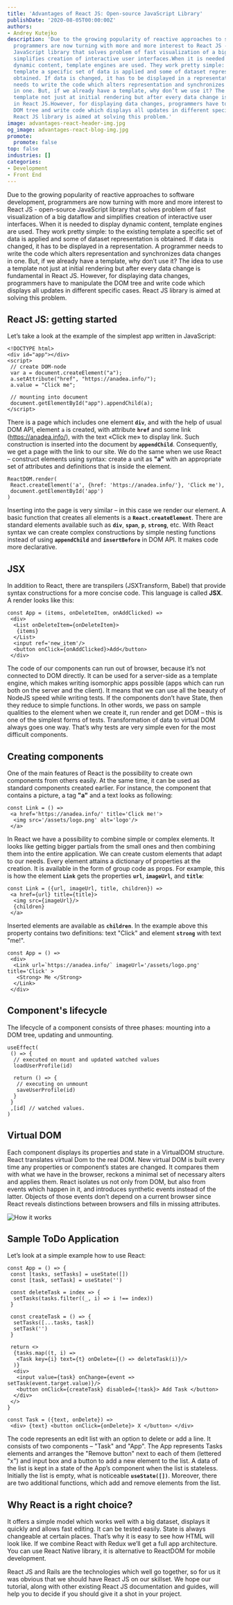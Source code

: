 ```yaml
---
title: 'Advantages of React JS: Open-source JavaScript Library'
publishDate: '2020-08-05T00:00:00Z'
authors:
- Andrey Kutejko
description: 'Due to the growing popularity of reactive approaches to software development,
  programmers are now turning with more and more interest to React JS - open-source
  JavaScript library that solves problem of fast visualization of a big dataflow and
  simplifies creation of interactive user interfaces.When it is needed to display
  dynamic content, template engines are used. They work pretty simple: to the existing
  template a specific set of data is applied and some of dataset representation is
  obtained. If data is changed, it has to be displayed in a representation. A programmer
  needs to write the code which alters representation and synchronizes data changes
  in one. But, if we already have a template, why don’t we use it? The idea to use
  template not just at initial rendering but after every data change is fundamental
  in React JS.However, for displaying data changes, programmers have to manipulate
  DOM tree and write code which displays all updates in different specific cases.
  React JS library is aimed at solving this problem.'
image: advantages-react-header-img.jpg
og_image: advantages-react-blog-img.jpg
promote:
  promote: false
top: false
industries: []
categories:
- Development
- Front End
---
```

<script type="application/ld+json">
{
 "@context": "https://schema.org",
 "@type": "Article",
 "author": "Anadea",
 "name": "Advantages of React JS: Open-source JavaScript Library"
}
</script>

Due to the growing popularity of reactive approaches to software development, programmers are now turning with more and more interest to React JS - open-source JavaScript library that solves problem of fast visualization of a big dataflow and simplifies creation of interactive user interfaces.
When it is needed to display dynamic content, template engines are used. They work pretty simple: to the existing template a specific set of data is applied and some of dataset representation is obtained. If data is changed, it has to be displayed in a representation. A programmer needs to write the code which alters representation and synchronizes data changes in one. But, if we already have a template, why don’t use it? The idea to use a template not just at initial rendering but after every data change is fundamental in React JS.
However, for displaying data changes, programmers have to manipulate the DOM tree and write code which displays all updates in different specific cases. React JS library is aimed at solving this problem.
## React JS: getting started
Let’s take a look at the example of the simplest app written in JavaScript:

```
<!DOCTYPE html>
<div id="app"></div>
<script>
 // create DOM-node
 var a = document.createElement("a");
 a.setAttribute("href", "https://anadea.info/");
 a.value = "Click me";

 // mounting into document
 document.getElementById("app").appendChild(a);
</script>
```

There is a page which includes one element **`div`**, and with the help of usual DOM API, element `a` is created, with attribute **`href`** and some link (https://anadea.info/), with the text «Click me» to display link. Such construction is inserted into the document by **`appendChild`**. Consequently, we get a page with the link to our site.
We do the same when we use React – construct elements using syntax: create a unit as **"a"** with an appropriate set of attributes and definitions that is inside the element.

```
ReactDOM.render(
 React.createElement('a', {href: 'https://anadea.info/'}, 'Click me'),
 document.getElementById('app')
)
```

Inserting into the page is very similar – in this case we render our element.
A basic function that creates all elements is a **`React.createElement`**. There are standard elements available such as **`div`**, **`span`**, **`p`**, **`strong`**, etc. With React syntax we can create complex constructions by simple nesting functions instead of using **`appendChild`** and **`insertBefore`** in DOM API. It makes code more declarative.
## JSX
In addition to React, there are transpilers (JSXTransform, Babel) that provide syntax constructions for a more concise code. This language is called **JSX**. A render looks like this:

```
const App = (items, onDeleteItem, onAddClicked) =>
 <div>
  <List onDeleteItem={onDeleteItem}>
   {items}
  </List>
  <input ref='new_item'/>
  <button onClick={onAddClicked}>Add</button>
 </div>
```
The code of our components can run out of browser, because it’s not connected to DOM directly. It can be used for a server-side as a template engine, which makes writing isomorphic apps possible (apps which can run both on the server and the client). It means that we can use all the beauty of NodeJS speed while writing tests. If the components don’t have State, then they reduce to simple functions. In other words, we pass on sample qualities to the element when we create it, run render and get DOM – this is one of the simplest forms of tests. Transformation of data to virtual DOM always goes one way. That’s why tests are very simple even for the most difficult components.
## Creating components
One of the main features of React is the possibility to create own components from others easily. At the same time, it can be used as standard components created earlier. For instance, the component that contains a picture, a tag **"a"** and a text looks as following:
```
const Link = () =>
 <a href='https://anadea.info/' title='Click me!'>
  <img src='/assets/logo.png' alt='logo'/>
 </a>
```

In React we have a possibility to combine simple or complex elements. It looks like getting bigger partials from the small ones and then combining them into the entire application.
We can create custom elements that adapt to our needs. Every element attains a dictionary of properties at the creation. It is available in the form of group code as props. For example, this is how the element **`Link`** gets the properties **`url`**, **`imageUrl`**, and **`title`**:

```
const Link = ({url, imageUrl, title, children}) =>
 <a href={url} title={title}>
  <img src={imageUrl}/>
  {children}
 </a>
```
Inserted elements are available as **`children`**. In the example above this property contains two definitions: text "Click" and element **`strong`** with text "me!".
```
const App = () =>
 <div>
  <Link url=`https://anadea.info/` imageUrl='/assets/logo.png' title='Click' >
   <Strong> Me </Strong>
  </Link>
 </div>
```
## Component's lifecycle
The lifecycle of a component consists of three phases: mounting into a DOM tree, updating and unmounting.
```
useEffect(
 () => {
  // executed on mount and updated watched values
  loadUserProfile(id)

  return () => {
   // executing on unmount
   saveUserProfile(id)
  }
 }
 ,[id] // watched values.
)
```

## Virtual DOM
Each component displays its properties and state in a VirtualDOM structure. React translates virtual Dom to the real DOM. New virtual DOM is built every time any properties or component’s states are changed. It compares them with what we have in the browser, reckons a minimal set of necessary alters and applies them. React isolates us not only from DOM, but also from events which happen in it, and introduces synthetic events instead of the latter. Objects of those events don’t depend on a current browser since React reveals distinctions between browsers and fills in missing attributes.

![How it works](advantages-react-blog-img.jpg)

## Sample ToDo Application

Let’s look at a simple example how to use React:

```
const App = () => {
 const [tasks, setTasks] = useState([])
 const [task, setTask] = useState('')

 const deleteTask = index => {
  setTasks(tasks.filter((_, i) => i !== index))
 }

 const createTask = () => {
  setTasks([...tasks, task])
  setTask('')
 }

 return <>
  {tasks.map((t, i) =>
   <Task key={i} text={t} onDelete={() => deleteTask(i)}/>
  )}
  <div>
   <input value={task} onChange={event => setTask(event.target.value)}/>
   <button onClick={createTask} disabled={!task}> Add Task </button>
  </div>
 </>
}

const Task = ({text, onDelete}) =>
 <div> {text} <button onClick={onDelete}> X </button> </div>

```

The code represents an edit list with an option to delete or add a line. It consists of two components – "Task" and "App". The App represents Tasks elements and arranges the "Remove button" next to each of them (lettered "x") and input box and a button to add a new element to the list. A data of the list is kept in a state of the App’s component when the list is stateless. Initially the list is empty, what is noticeable **`useState([])`**. Moreover, there are two additional functions, which add and remove elements from the list.

## Why React is a right choice?
It offers a simple model which works well with a big dataset, displays it quickly and allows fast editing. It can be tested easily. State is always changeable at certain places. That’s why it is easy to see how HTML will look like. If we combine React with Redux we’ll get a full app architecture. You can use React Native library, it is alternative to ReactDOM for mobile development.


React JS and Rails are the technologies which well go together, so for us it was obvious that we should have React JS on our skillset. We hope our tutorial, along with other existing React JS documentation and guides, will help you to decide if you should give it a shot in your project.
